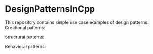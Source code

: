 # DesignPatternsInCpp
This repository contains simple use case examples of design patterns.
Creational patterns:

Structural patterns:

Behavioral patterns: